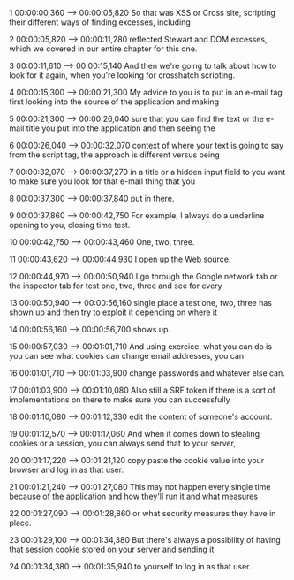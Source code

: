 1
00:00:00,360 --> 00:00:05,820
So that was XSS or Cross site, scripting their different ways of finding excesses, including

2
00:00:05,820 --> 00:00:11,280
reflected Stewart and DOM excesses, which we covered in our entire chapter for this one.

3
00:00:11,610 --> 00:00:15,140
And then we're going to talk about how to look for it again, when you're looking for crosshatch scripting.

4
00:00:15,300 --> 00:00:21,300
My advice to you is to put in an e-mail tag first looking into the source of the application and making

5
00:00:21,300 --> 00:00:26,040
sure that you can find the text or the e-mail title you put into the application and then seeing the

6
00:00:26,040 --> 00:00:32,070
context of where your text is going to say from the script tag, the approach is different versus being

7
00:00:32,070 --> 00:00:37,270
in a title or a hidden input field to you want to make sure you look for that e-mail thing that you

8
00:00:37,300 --> 00:00:37,840
put in there.

9
00:00:37,860 --> 00:00:42,750
For example, I always do a underline opening to you, closing time test.

10
00:00:42,750 --> 00:00:43,460
One, two, three.

11
00:00:43,620 --> 00:00:44,930
I open up the Web source.

12
00:00:44,970 --> 00:00:50,940
I go through the Google network tab or the inspector tab for test one, two, three and see for every

13
00:00:50,940 --> 00:00:56,160
single place a test one, two, three has shown up and then try to exploit it depending on where it

14
00:00:56,160 --> 00:00:56,700
shows up.

15
00:00:57,030 --> 00:01:01,710
And using exercice, what you can do is you can see what cookies can change email addresses, you can

16
00:01:01,710 --> 00:01:03,900
change passwords and whatever else can.

17
00:01:03,900 --> 00:01:10,080
Also still a SRF token if there is a sort of implementations on there to make sure you can successfully

18
00:01:10,080 --> 00:01:12,330
edit the content of someone's account.

19
00:01:12,570 --> 00:01:17,060
And when it comes down to stealing cookies or a session, you can always send that to your server,

20
00:01:17,220 --> 00:01:21,120
copy paste the cookie value into your browser and log in as that user.

21
00:01:21,240 --> 00:01:27,080
This may not happen every single time because of the application and how they'll run it and what measures

22
00:01:27,090 --> 00:01:28,860
or what security measures they have in place.

23
00:01:29,100 --> 00:01:34,380
But there's always a possibility of having that session cookie stored on your server and sending it

24
00:01:34,380 --> 00:01:35,940
to yourself to log in as that user.


